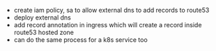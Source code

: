 - create iam policy, sa to allow external dns to add records to route53
- deploy external dns
- add record annotation in ingress which will create a record inside route53 hosted zone
- can do the same process for a k8s service too